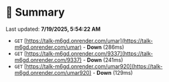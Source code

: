 # 📖 Summary
Last updated: **7/19/2025, 5:54:22 AM**

- `GET` [https://talk-m6gd.onrender.com/umar](https://talk-m6gd.onrender.com/umar) - **Down** (286ms)
- `GET` [https://talk-m6gd.onrender.com/9337](https://talk-m6gd.onrender.com/9337) - **Down** (241ms)
- `GET` [https://talk-m6gd.onrender.com/umar920](https://talk-m6gd.onrender.com/umar920) - **Down** (129ms)
